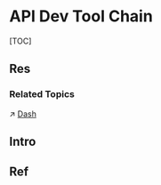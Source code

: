 # API Dev Tool Chain

[TOC]



## Res
### Related Topics
↗ [Dash](../../../../../🔑%20CS%20Core/🧰%20Generic%20Tools%20&%20Projects/🚀%20Life%20Productivity/Files%20Management/Docs%20&%20Configurations%20&%20Templates/Dash.md)



## Intro



## Ref
